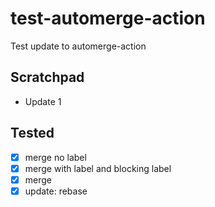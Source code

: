# test-automerge-action
Test update to automerge-action

## Scratchpad
- Update 1


## Tested
- [x] merge no label
- [x] merge with label and blocking label
- [x] merge
- [x] update: rebase
